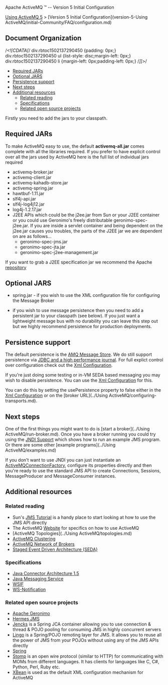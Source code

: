Apache ActiveMQ ™ -- Version 5 Initial Configuration 

[Using ActiveMQ 5](../using-activemq-5.md) > [Version 5 Initial Configuration](version-5-Using ActiveMQ/initial-Community/FAQ/configuration.md)


Document Organization
---------------------

/*<!\[CDATA\[*/ div.rbtoc1502137290450 {padding: 0px;} div.rbtoc1502137290450 ul {list-style: disc;margin-left: 0px;} div.rbtoc1502137290450 li {margin-left: 0px;padding-left: 0px;} /*\]\]>*/

*   [Required JARs](#Version5InitialConfiguration-RequiredJARs)
*   [Optional JARS](#Version5InitialConfiguration-OptionalJARS)
*   [Persistence support](#Version5InitialConfiguration-Persistencesupport)
*   [Next steps](#Version5InitialConfiguration-Nextsteps)
*   [Additional resources](#Version5InitialConfiguration-Additionalresources)
    *   [Related reading](#Version5InitialConfiguration-Relatedreading)
    *   [Specifications](#Version5InitialConfiguration-Specifications)
    *   [Related open source projects](#Version5InitialConfiguration-Relatedopensourceprojects)

Firstly you need to add the jars to your classpath.

Required JARs
-------------

To make ActiveMQ easy to use, the default **activemq-all.jar** comes complete with all the libraries required. If you prefer to have explicit control over all the jars used by ActiveMQ here is the full list of individual jars required

*   activemq-broker.jar
*   activemq-client.jar
*   activemq-kahadb-store.jar
*   activemq-spring.jar
*   hawtbuf-1.11.jar
*   slf4j-api.jar
*   slf4j-log4j12.jar
*   log4j-1.2.17.jar
*   J2EE APIs which could be the j2ee.jar from Sun or your J2EE container or you could use Geronimo's freely distributable geronimo-spec-j2ee.jar. If you are inside a servlet container and being dependent on the j2ee.jar causes you troubles, the parts of the J2EE jar we are dependent on are as follows...
    *   geronimo-spec-jms.jar
    *   geronimo-spec-jta.jar
    *   geronimo-spec-j2ee-management.jar

If you want to grab a J2EE specification jar we recommend the Apache [repository](http://cvs.apache.org/repository/geronimo-spec/jars/)

Optional JARS
-------------

*   spring.jar - if you wish to use the XML configuration file for configuring the Message Broker

*   if you wish to use message persistence then you need to add a persistent jar to your classpath (see below). If you just want a lightweight message bus with no durability you can leave this step out but we highly recommend persistence for production deployments.

Persistence support
-------------------

The default persistence is the [AMQ Message Store](../Features/Persistence/amq-message-store.md). We do still support persistence via [JDBC and a high performance journal](../Features/persistence.md). For full explict control over configuration check out the [Xml Configuration](xml-Community/FAQ/configuration.md).

If you're just doing some testing or in-VM SEDA based messaging you may wish to disable persistence. You can use the [Xml Configuration](xml-Community/FAQ/configuration.md) for this.

You can do this by setting the usePersistence property to false either in the [Xml Configuration](xml-Community/FAQ/configuration.md) or on the [broker URL](../Using ActiveMQ/configuring-transports.md).

Next steps
----------

One of the first things you might want to do is [start a broker](../Using ActiveMQ/run-broker.md). Once you have a broker running you could try using the [JNDI Support](Connectivity/Containers/jndi-Community/support.md) which shows how to run an example JMS program. Or there are some other [example programs](../Using ActiveMQ/examples.md)

If you don't want to use JNDI you can just instantiate an [ActiveMQConnectionFactory](http://activemq.codehaus.org/maven/apidocs/org/apache/activemq/ActiveMQConnectionFactory.html), configure its properties directly and then you're ready to use the standard JMS API to create Connections, Sessions, MessageProducer and MessageConsumer instances.

Additional resources
--------------------

### Related reading

*   Sun's [JMS Tutorial](http://java.sun.com/products/jms/tutorial/) is a handy place to start looking at how to use the JMS API directly
*   The ActiveMQ [Website](http://activemq.org) for specifics on how to use ActiveMQ
*   [ActiveMQ Topologies](../Using ActiveMQ/topologies.md)
*   [ActiveMQ Clustering](../Features/clustering.md)
*   [ActiveMQ Network of Brokers](../Features/Clustering/networks-of-brokers.md)
*   [Staged Event Driven Architecture (SEDA)](http://www.eecs.harvard.edu/~mdw/proj/seda/)

### Specifications

*   [Java Connector Architecture 1.5](http://java.sun.com/j2ee/connector/)
*   [Java Messaging Service](http://java.sun.com/products/jms/index.jsp)
*   [WSIF](http://ws.apache.org/wsif/)
*   [WS-Notification](http://www-128.ibm.com/developerworks/webservices/library/specification/ws-notification/)

### Related open source projects

*   [Apache Geronimo](http://geronimo.apache.org/)
*   [Hermes JMS](http://www.hermesjms.com/)
*   [Jencks](http://jencks.org/) is a Spring JCA container allowing you to use connection & thread & POJO pooling for consuming JMS in highly concurrent servers
*   [Lingo](http://lingo.codehaus.org/) is a Spring/POJO remoting layer for JMS. It allows you to reuse all the power of JMS from your POJOs without using any of the JMS APIs directly
*   [Spring](http://www.springframework.org/)
*   [Stomp](http://stomp.codehaus.org/) is an open wire protocol (similar to HTTP) for communicating with MOMs from different languages. It has clients for languages like C, C#, Python, Perl, Ruby etc.
*   [XBean](http://xbean.org/) is used as the default XML configuration mechanism for ActiveMQ

